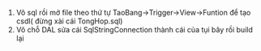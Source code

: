 1. Vô sql rồi mở file theo thứ tự TaoBang->Trigger->View->Funtion  để tạo csdl( đừng xài cái TongHop.sql)
2. Vô chỗ DAL  sửa cái SqlStringConnection thành cái của tụi bây rồi build lại

